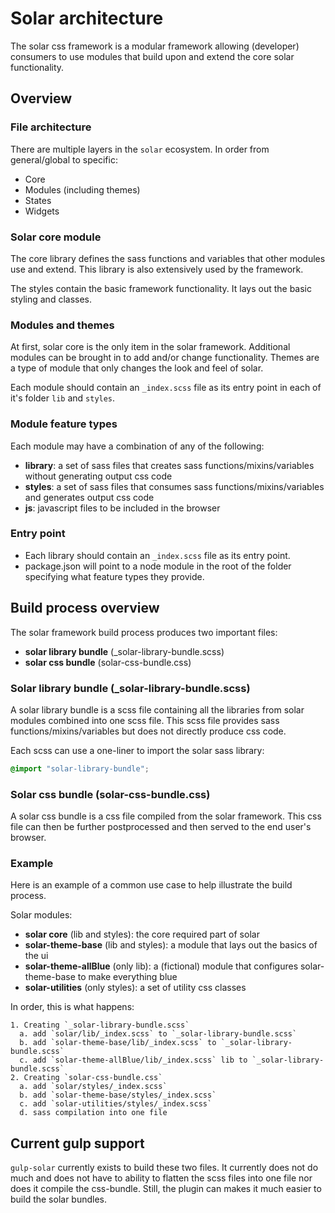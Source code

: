 # Solar architecture

The solar css framework is a modular framework allowing (developer) consumers to use modules that build upon and extend the core solar functionality.

## Overview
### File architecture
There are multiple layers in the `solar` ecosystem. In order from general/global to specific:
- Core
- Modules (including themes)
- States
- Widgets

### Solar core module
The core library defines the sass functions and variables that other modules use and extend. This library is also extensively used by the framework.

The styles contain the basic framework functionality. It lays out the basic styling and classes.

### Modules and themes
At first, solar core is the only item in the solar framework. Additional modules can be brought in to add and/or change functionality. Themes are a type of module that only changes the look and feel of solar.

Each module should contain an `_index.scss` file as its entry point in each of it's folder `lib` and `styles`.

### Module feature types
Each module may have a combination of any of the following:
- **library**: a set of sass files that creates sass functions/mixins/variables without generating output css code
- **styles**: a set of sass files that consumes sass functions/mixins/variables and generates output css code
- **js**: javascript files to be included in the browser

### Entry point
- Each library should contain an `_index.scss` file as its entry point.
- package.json will point to a node module in the root of the folder specifying what feature types they provide.

## Build process overview
The solar framework build process produces two important files:
- **solar library bundle** (_solar-library-bundle.scss)
- **solar css bundle** (solar-css-bundle.css)

### Solar library bundle (_solar-library-bundle.scss)
A solar library bundle is a scss file containing all the libraries from solar modules combined into one scss file. This scss file provides sass functions/mixins/variables but does not directly produce css code.

Each scss can use a one-liner to import the solar sass library:
```css
@import "solar-library-bundle";
```

### Solar css bundle (solar-css-bundle.css)
A solar css bundle is a css file compiled from the solar framework. This css file can then be further postprocessed and then served to the end user's browser.

### Example
Here is an example of a common use case to help illustrate the build process.

Solar modules:
- **solar core** (lib and styles): the core required part of solar
- **solar-theme-base** (lib and styles): a module that lays out the basics of the ui
- **solar-theme-allBlue** (only lib): a (fictional) module that configures solar-theme-base to make everything blue
- **solar-utilities** (only styles): a set of utility css classes

In order, this is what happens:
```
1. Creating `_solar-library-bundle.scss`
  a. add `solar/lib/_index.scss` to `_solar-library-bundle.scss`
  b. add `solar-theme-base/lib/_index.scss` to `_solar-library-bundle.scss`
  c. add `solar-theme-allBlue/lib/_index.scss` lib to `_solar-library-bundle.scss`
2. Creating `solar-css-bundle.css`
  a. add `solar/styles/_index.scss`
  b. add `solar-theme-base/styles/_index.scss`
  c. add `solar-utilities/styles/_index.scss`
  d. sass compilation into one file
```

## Current gulp support
`gulp-solar` currently exists to build these two files. It currently does not do much and does not have to ability to flatten the scss files into one file nor does it compile the css-bundle. Still, the plugin can makes it much easier to build the solar bundles.
